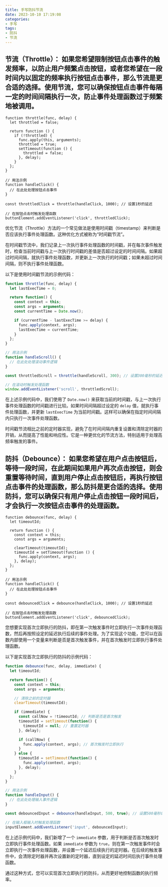 ```yaml
---
title: 手写防抖节流
date: 2023-10-10 17:19:08
categories: 
- 手写  
tags:
- 防抖
- 节流      
---
```

## 节流（Throttle）： 如果您希望限制按钮点击事件的触发频率，以防止用户频繁点击按钮，或者您希望在一段时间内以固定的频率执行按钮点击事件，那么节流是更合适的选择。使用节流，您可以确保按钮点击事件每隔一定的时间间隔执行一次，防止事件处理函数过于频繁地被调用。

```tsx
function throttle(func, delay) {
  let throttled = false;

  return function () {
    if (!throttled) {
      func.apply(this, arguments);
      throttled = true;
      setTimeout(function () {
        throttled = false;
      }, delay);
    }
  };
}

// 用法示例
function handleClick() {
  // 在此处处理按钮点击事件
}

const throttledClick = throttle(handleClick, 1000); // 设置1秒的延迟

// 在按钮点击时触发处理函数
buttonElement.addEventListener('click', throttledClick);

```

优化节流（Throttle）方法的一个常见做法是使用时间戳（timestamp）来判断是否应该执行事件处理函数。这种优化方式被称为“时间戳节流”。

在时间戳节流中，我们记录上一次执行事件处理函数的时间戳，并在每次事件触发时，检查当前时间戳与上一次执行时间戳的差值是否超过设定的时间间隔。如果超过时间间隔，就执行事件处理函数，并更新上一次执行的时间戳；如果未超过时间间隔，则不执行事件处理函数。

以下是使用时间戳节流的示例代码：

```javascript
function throttle(func, delay) {
  let lastExecTime = 0;

  return function() {
    const context = this;
    const args = arguments;
    const currentTime = Date.now();

    if (currentTime - lastExecTime >= delay) {
      func.apply(context, args);
      lastExecTime = currentTime;
    }
  };
}

// 用法示例
function handleScroll() {
  // 在此处处理滚动事件逻辑
}

const throttledScroll = throttle(handleScroll, 300); // 设置300毫秒的延迟

// 在滚动时触发处理函数
window.addEventListener('scroll', throttledScroll);
```

在上述示例代码中，我们使用了 `Date.now()` 来获取当前的时间戳，与上一次执行事件处理函数的时间戳进行比较。如果时间间隔超过设定的 `delay` 值，就执行事件处理函数，并更新 `lastExecTime` 为当前时间戳。这样可以确保在指定时间间隔内只执行一次事件处理函数。

时间戳节流相比之前的定时器实现，避免了在时间间隔内重复设置和清除定时器的开销，从而提高了性能和响应性。它是一种更优化的节流方法，特别适用于处理高频率触发的事件。

## 防抖（Debounce）： 如果您希望在用户点击按钮后，等待一段时间，在此期间如果用户再次点击按钮，则会重置等待时间，直到用户停止点击按钮后，再执行按钮点击事件的处理函数，那么防抖是更合适的选择。使用防抖，您可以确保只有用户停止点击按钮一段时间后，才会执行一次按钮点击事件的处理函数。

```tsx
function debounce(func, delay) {
  let timeoutId;

  return function () {
    const context = this;
    const args = arguments;

    clearTimeout(timeoutId);
    timeoutId = setTimeout(function () {
      func.apply(context, args);
    }, delay);
  };
}

// 用法示例
function handleClick() {
  // 在此处处理按钮点击事件
}

const debouncedClick = debounce(handleClick, 1000); // 设置1秒的延迟

// 在按钮点击时触发处理函数
buttonElement.addEventListener('click', debouncedClick);

```

您想要实现首次立即执行的防抖，即在第一次触发事件时立即执行一次事件处理函数，然后再按照设定的延迟执行后续的事件处理。为了实现这个功能，您可以在函数内部使用一个变量来判断是否是首次触发事件，并在首次触发时立即执行事件处理函数。

以下是实现首次立即执行的防抖的示例代码：

```javascript
function debounce(func, delay, immediate) {
  let timeoutId;

  return function() {
    const context = this;
    const args = arguments;

    // 清除之前的定时器
    clearTimeout(timeoutId);

    if (immediate) {
      const callNow = !timeoutId; // 判断是否是首次触发
      timeoutId = setTimeout(function() {
        timeoutId = null; // 重置定时器
      }, delay);

      if (callNow) {
        func.apply(context, args); // 首次触发时立即执行
      }
    } else {
      timeoutId = setTimeout(function() {
        func.apply(context, args);
      }, delay);
    }
  };
}

// 用法示例
function handleInput() {
  // 在此处处理输入事件逻辑
}

const debouncedInput = debounce(handleInput, 500, true); // 设置500毫秒的延迟，并立即执行首次触发

// 在输入框输入时触发处理函数
inputElement.addEventListener('input', debouncedInput);
```

在上述示例代码中，我们新增了一个 `immediate` 参数，用于判断是否首次触发时立即执行事件处理函数。如果 `immediate` 参数为 `true`，则在第一次触发事件时会立即执行一次事件处理函数，并设置一个延迟后续执行的定时器。在后续的触发事件中，会清除定时器并再次设置新的定时器，直到设定的延迟时间后执行事件处理函数。

通过这种方式，您可以实现首次立即执行的防抖，从而更好地控制函数的执行频率。
